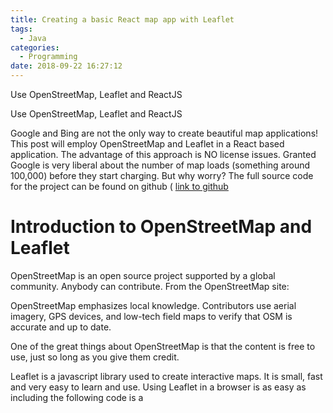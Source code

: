```yaml
---
title: Creating a basic React map app with Leaflet
tags:
  - Java
categories:
  - Programming
date: 2018-09-22 16:27:12
---
```




Use OpenStreetMap, Leaflet and ReactJS
<!-- more -->

Use OpenStreetMap, Leaflet and ReactJS

Google and Bing are not the only way to create beautiful map applications!  This post will employ OpenStreetMap and Leaflet in a React based application.  The advantage of this approach is NO license issues.  Granted Google is very liberal about the number of map loads (something around 100,000) before they start charging. But why worry?  The full source code for the project can be found on github ( [link to github]( https://github.com/muguira-james/toysoldiergolf
)

# Introduction to OpenStreetMap and Leaflet

OpenStreetMap is an open source project supported by a global community.  Anybody can contribute.  From the OpenStreetMap site: 

OpenStreetMap emphasizes local knowledge. Contributors use aerial imagery, GPS devices, and low-tech field maps to verify that OSM is accurate and up to date.

One of the great things about OpenStreetMap is that the content is free to use, just so long as you give them credit.

Leaflet is a javascript library used to create interactive maps.  It is small, fast and very easy to learn and use. Using Leaflet in a browser is as easy as including the following code is a <script> tag:

```

// create a map with an initial location
var map = L.map('map').setView([51.505, -0.09], 13);

// maps are organized as tiles.  This brings in tiles around the initial location
L.tileLayer('https://{s}.tile.openstreetmap.org/{z}/{x}/{y}.png', {

    attribution: '&copy; <a href="https://www.openstreetmap.org/copyright">OpenStreetMap</a> 
contributors'}).addTo(map);

```

I am assuming you will have included a reference to the leaflet libraries earlier in your html code.  We’ll examine how to do this latter in this post.  Let’s break the above snippet down so we understand it.  The first think to notice is the line “var map = “.  That tells leaflet to create a map object and to position the map over the point: latitude = 51.05, longitude=-0.09.  That point is very close to Hyde park, London.  The ‘13’ is the zoom factor.  A larger number zooms closer in showing more detail and smaller numbers zoom out showing greater amounts of land.

Map images are drawn from satellite imagery.  The cartographer or map creator breaks the satellite image down into small squares or tiles and stores them in a database. The next lines in the code snippet tells Leaflet where to gather the tiles from and adds these tiles into the map object we created on the first line.

# React and Creating a React Application

This post is focused on creating a React app so let’s talk about how to get started with React! I will use nodejs (I have version 9.X on my mac) and create-react-app to start the project.  Use npm to install create-react-app (npm install -g create-react-app). The sample project is called “toy soldier golf”.  It shows you images of toy soldiers located around the various holes on a golf course.  This initial post just shows the golf course image and statically positions the toy soldiers. Later installations of the post will include graphql to dynamically bring in the soldier location data and incorporate subscriptions to update their location.  First, let’s create our project:


```

create-react-app toysoldiergolf
cd toysoldiergolf
npm install
npm start

```

The last command in the above code block will start a development server and open a tab in your browser.  You should have the following showing in your browser.

![create-react-app-initial.png](/images/create-react-app-initial.png)

Now, we can edit the source and build what we want.  If you list the directory contents you will see 2 directories: public and src.  Public/ contains the index.html file for the application and src/ contains the App.js file.  Let’s look at the index.html file first.  In the following I’ve removed all of the comments AND I’ve added a couple of key items we will need.



```
<!DOCTYPE html>
<html lang="en">
  <head>
    <meta charset="utf-8">
    <meta name="viewport" content="width=device-width, initial-scale=1, shrink-to-fit=no">
    <meta name="theme-color" content="#000000">

    <link rel="manifest" href="%PUBLIC_URL%/manifest.json">
    <link rel="shortcut icon" href="%PUBLIC_URL%/favicon.ico">
    <link rel="stylesheet" href="https://unpkg.com/leaflet@1.3.3/dist/leaflet.css"
   integrity="sha512-Rksm5RenBEKSKFjgI3a41vrjkw4EVPlJ3+OiI65vTjIdo9brlAacEuKOiQ5OFh7cOI1bkDwLqdLw3Zg0cRJAAQ=="
   crossorigin=""/>
     <!-- Make sure you put this AFTER Leaflet's CSS -->
 <script src="https://unpkg.com/leaflet@1.3.3/dist/leaflet.js"
 integrity="sha512-tAGcCfR4Sc5ZP5ZoVz0quoZDYX5aCtEm/eu1KhSLj2c9eFrylXZknQYmxUssFaVJKvvc0dJQixhGjG2yXWiV9Q=="
 crossorigin=""></script>

    <title>React App</title>
    <style>
      .leaflet-container {
          height: 600px;
          width: 600px;
      }
  </style>
  </head>
  <body>
    <noscript>
      You need to enable JavaScript to run this app.
    </noscript>
    <div id="root"></div>
 
  </body>
</html>

```

The original file generated from create-react-app contains: 2 “Link” tags. I’ve added a third one that brings in the Leaflet library CSS file (lines 10-16).  At the time of writing this article, Leaflet was version 1.3.3.  The next item added is the Leaflet source.  The last item added is a little further down, under the html Title tag.  We added a style tag (lines 19-23) to set the size of the Leaflet container on the page.  Experiment with these numbers (height: 600px, width: 600px)!!

Now, let’s consider the file src/App.js in the following snippet: 

```

import React, { Component } from 'react';
import ShowMap from './ShowMap'

var golfCourse = require('./indy.json')

class App extends Component {
  render() {
    return (
      <div>
        <ShowMap golfCourse={golfCourse} />
      </div>
    );
  }
}

export default App;

```

With the changes to App.js, you now have the basic framework. 

# Where next?

Let’s step back and consider what we are trying to do. We want to show a golf course and place images near some of the holes on a golf course. We would like the program to be driven from data files (and later a dynamic graphql based feed). The first data file we need is a golf course.  I will structure the golf course data file using the GeoJSON specification.  GeoJSON creates a javascript object with an array of “Features” that include detailed information in properties about each feature. Also, notice the section called ‘initialRegion”.  When we render the map, we’ll use the data in this section to position the map over the golf course.  So, the first 2 holes on the course would be described like this:

```

{
	“type”: “Feature”,
	“properties”: {
		“FlagLocation: {
			"latitude": 39.79634856773296,
          			"longitude": -86.2293832770481
        		},
		“number”: 1,
	},
	“type”: “Feature”,
	“properties”: {
		"FlagLocation": {
          			"latitude": 39.80071624700618,
          			"longitude": -86.22896065955706
       	 	},
		“number”: 2,
	}
…

	  "initialRegion": {
    		"latitude": 39.79519990082653,
    		"longitude": -86.22999179295153,
    		"latitudeDelta": 0.0005,
    		"longitudeDelta": 0.0020
  	},
}

```

I clicked the green on each hole on google maps to get the latitude and longitude entries. 

Once the golf course has been specified we can start to modify the arc/App.js file.  Instead of placing all the code in one file I’ll use React’s composition powers to structure the project.  Let’s make a src/ShowMap.js component to hold the map rendering logic.  In a later version of this project you will see why I move map rendering out of App. ShowMap will handle getting the map tiles, setup and map rendering.  We will use the entries in the golf course file we just worked through to guide map rendering.

Leaflet and React are two separate libraries and they don’t play together very nicely.  Leaflet wants to control everything to do with the map.  When you work with just Leaflet you use event listeners to have it change appearance due to external stimulus.  We only view the map, so this is not a problem for us.  To make this project even easier, we’ll use a npm package called ‘react-leaflet’.  The designers of the package have encapsulated leaflet interaction with React.  In this instance, we are going to use the Map component, providing it with enough details to get the map on the screen.

```

import React from 'react'

import { Map, TileLayer, Marker, Popup } from 'react-leaflet';
import L from 'leaflet'

class ShowMap extends React.Component {

  // create a location object out of a { Latitude, Longitude }
  createMarkerLocation = (f) => {
    let floc = []
    floc.push(f.latitude)
    floc.push(f.longitude)
    return floc
  }

  render = () => {
    let pos = this.createMarkerLocation(course.initialRegion);
    return (
      <Map
        center={pos}
        zoom={16}>
        <TileLayer
          url="https://{s}.tile.openstreetmap.org/{z}/{x}/{y}.png"
          attribution="&copy; <a href=&quot;http://osm.org/copyright&quot;>OpenStreetMap</a> contributors"
        />
      </Map>
    )
  }
}

export default ShowMap;

```

Let’s examine that code block. We import the Map, Tile and Marker components from react-leaflet.  The react-leaflet component needs a “center” and a “zoom” factor.  I hard coded the “zoom” factor for now (line 21).  The “center” object is an array of [ latitude, longitude ] (line 20).  The TileLayer requires a url pointing to the OpenStreetMap tile set.  See the OpenStreetMap docs to understand what you can do with that url.

Restarting the app with yarn start (or saving the files if you left things running) should produce the following screen:

![indy.png](/images/indy.png)

# But wait, where do those red flags and toy soldiers come from?

Ok, that is the final screen!  Let’s get that going. The first thing we need is to draw a marker at each red flag.  To do that we will loop over the course file that was passed in as a prop to ShowMap.  

As a bit of debugging, try placing the following as the first statement inside the render() function: console.log(“props->”, this.props).  In the browser console you will see that App passed the course file definition down to ShowMap.  We will use a javascript map function to loop over that course file and create a marker for each flag.  Change the render function to the following:

```

  // render the current state of the app
  render = () => {
    console.log("p->", this.props)
    let course = this.props.golfCourse
    // convert the prop initialRegion into a Leaflet position
    let pos = this.createMarkerLocation(course.initialRegion);

    // reset the playerDrawing map
    playerDrawingUtils.mapLocationClear()

    return (
      <Map
        center={pos}
        zoom={16}>
        <TileLayer
          url="https://{s}.tile.openstreetmap.org/{z}/{x}/{y}.png"
          attribution="&copy; <a href=&quot;http://osm.org/copyright&quot;>OpenStreetMap</a> contributors"
        />
          {
            course.Features.map((f, n) => {
              return this.createMarker(f.properties.number, f.properties.FlagLocation)
            })
          }
      </Map>
    )
  }

```


Note that we added a map over the course file in lines 19-23.  The definition for createMarker is found on the accompanying [github]( https://github.com/muguira-james/toysoldiergolf
)

Now let’s get the soldiers showing.  First, let’s make a simple array to hold the soldier locations.

```


// as you can see from this structure the players are on hole {1, 2, 3, 4}
const players = [
  {FirstName: "Joan", LastName: "Jet", ID: 1, Hole: 1, HoleLocation: "TEE"},
  {FirstName: "Ruth", LastName: "Crist", ID: 2, Hole: 1, HoleLocation: "TEE"},
  {FirstName: "Beth", LastName: "Flick", ID: 3, Hole: 1, HoleLocation: "TEE"},
  {FirstName: "Julie", LastName: "Ant", ID: 4, Hole: 1, HoleLocation: "FWY"},
  {FirstName: "Ginny", LastName: "Grey", ID: 5, Hole: 1, HoleLocation: "FWY"},
  {FirstName: "Paula", LastName: "Lamb", ID: 6, Hole: 1, HoleLocation: "GRN"},
  {FirstName: "Ingid", LastName: "Jones", ID: 7, Hole: 2, HoleLocation: "TEE"},
  {FirstName: "Kelly", LastName: "Smith", ID: 8, Hole: 2, HoleLocation: "FWY"},
  {FirstName: "Eilean", LastName: "Rams", ID: 9, Hole: 2, HoleLocation: "GRN"},
  {FirstName: "Barb", LastName: "Sharp", ID: 10, Hole: 4, HoleLocation: "FWY"},
  {FirstName: "Carol", LastName: "Adams", ID: 11, Hole: 4, HoleLocation: "FWY"},
  {FirstName: "Faith", LastName: "Hope", ID: 12, Hole: 4, HoleLocation: "GRN"}
]

```

Inspecting the array, we are providing the soldier name, their ID, the hole they are on and the location on the hole (tee, fairway or green). This block is included in to ShowMap between the inport statements and the definition of the ShowMap component.  We can now create a map over the soldier array and use Leaflet capabilities to create and show markers on the map.

```

{
            players.map((p, n) => {
              let name = p.FirstName + " " + p.LastName
              let plyr = this.createPlayer(n+1, name, p.Hole, p.HoleLocation, course)
              return plyr
            })
          }

```
  
There are a few functions not shown to save space.  A leaflet marker needs a position (an array of [latitude, longitude]) and an icon.  We are also providing the soldier name to the leaflet popup so when you click on a soldier their name pops up.  The images for the soldiers are arranged as a dictionary and indexed by number.  The same scheme is used for the flags.

# Conclusion

This article has walked through just enough information to show a map in a React app.  The project used ReactJS, Leaflet and a node component called react-leaflet.  The map is a simple base map.  There are MANY more maps available from the OpenStreetMap collection.  The next article in this series will explore more of the OpenStreetMap collection.  But, the main focus of the next article is to bring GraphQL in to make the toysoldier player positions dynamic.

I hope you found this useful, thank you!
  
  

